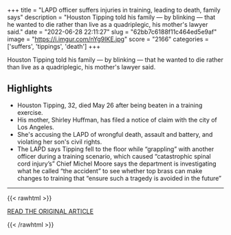 +++
title = "LAPD officer suffers injuries in training, leading to death, family says"
description = "Houston Tipping told his family — by blinking — that he wanted to die rather than live as a quadriplegic, his mother's lawyer said."
date = "2022-06-28 22:11:27"
slug = "62bb7c6188f11c464ed5e9af"
image = "https://i.imgur.com/nYg9IKE.jpg"
score = "2166"
categories = ['suffers', 'tippings', 'death']
+++

Houston Tipping told his family — by blinking — that he wanted to die rather than live as a quadriplegic, his mother's lawyer said.

## Highlights

- Houston Tipping, 32, died May 26 after being beaten in a training exercise.
- His mother, Shirley Huffman, has filed a notice of claim with the city of Los Angeles.
- She's accusing the LAPD of wrongful death, assault and battery, and violating her son's civil rights.
- The LAPD says Tipping fell to the floor while “grappling” with another officer during a training scenario, which caused “catastrophic spinal cord injury’s” Chief Michel Moore says the department is investigating what he called “the accident” to see whether top brass can make changes to training that “ensure such a tragedy is avoided in the future”

---

{{< rawhtml >}}
  <p class="article-category">
    <a target="_blank" href="https://www.washingtonpost.com/nation/2022/06/28/lapd-officer-training-death/">READ THE ORIGINAL ARTICLE</a>
  </p>
{{< /rawhtml >}}
